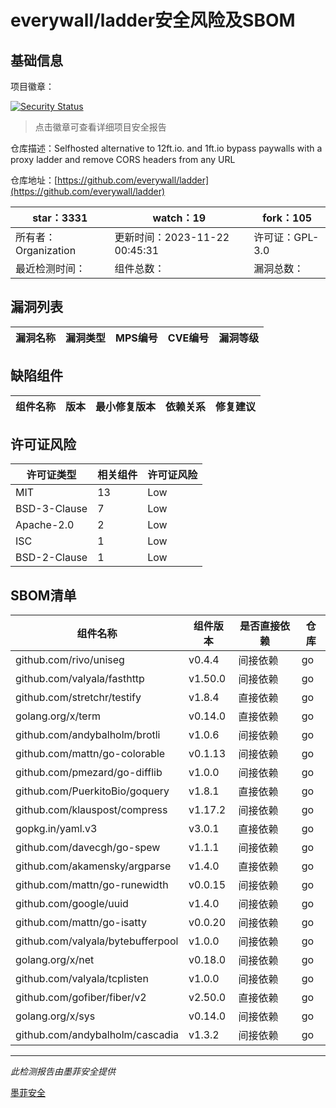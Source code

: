 # everywall/ladder安全风险及SBOM

## 基础信息

项目徽章：

[![Security Status](https://www.murphysec.com/platform3/v31/badge/1727029483407364096.svg)](https://www.murphysec.com/console/report/1726303161525686272/1727029483407364096)

> 点击徽章可查看详细项目安全报告

仓库描述：Selfhosted alternative to 12ft.io. and 1ft.io bypass paywalls with a proxy ladder and remove CORS headers from any URL

仓库地址：[https://github.com/everywall/ladder](https://github.com/everywall/ladder)

| star：3331 | watch：19 | fork：105 |
| ----------- | -------------- | ------------ |
| 所有者：Organization | 更新时间：2023-11-22 00:45:31 | 许可证：GPL-3.0 |
| 最近检测时间： | 组件总数： | 漏洞总数： |




## 漏洞列表

| 漏洞名称 | 漏洞类型 | MPS编号 | CVE编号 | 漏洞等级 |
| ------- | ------ | ------- | ------ | ----- |





## 缺陷组件

| 组件名称 | 版本 | 最小修复版本 | 依赖关系 | 修复建议 |
| -------- | ---- | ------------ | -------- | -------- |





## 许可证风险

| 许可证类型 | 相关组件 | 许可证风险 |
| ---------- | -------- | ---------- |
|MIT|13|Low|
|BSD-3-Clause|7|Low|
|Apache-2.0|2|Low|
|ISC|1|Low|
|BSD-2-Clause|1|Low|




## SBOM清单

| 组件名称 | 组件版本 | 是否直接依赖 | 仓库 |
| -------- | -------- | ------------ | ---- |
|github.com/rivo/uniseg|v0.4.4|间接依赖|go|
|github.com/valyala/fasthttp|v1.50.0|间接依赖|go|
|github.com/stretchr/testify|v1.8.4|直接依赖|go|
|golang.org/x/term|v0.14.0|直接依赖|go|
|github.com/andybalholm/brotli|v1.0.6|间接依赖|go|
|github.com/mattn/go-colorable|v0.1.13|间接依赖|go|
|github.com/pmezard/go-difflib|v1.0.0|间接依赖|go|
|github.com/PuerkitoBio/goquery|v1.8.1|直接依赖|go|
|github.com/klauspost/compress|v1.17.2|间接依赖|go|
|gopkg.in/yaml.v3|v3.0.1|直接依赖|go|
|github.com/davecgh/go-spew|v1.1.1|间接依赖|go|
|github.com/akamensky/argparse|v1.4.0|直接依赖|go|
|github.com/mattn/go-runewidth|v0.0.15|间接依赖|go|
|github.com/google/uuid|v1.4.0|间接依赖|go|
|github.com/mattn/go-isatty|v0.0.20|间接依赖|go|
|github.com/valyala/bytebufferpool|v1.0.0|间接依赖|go|
|golang.org/x/net|v0.18.0|间接依赖|go|
|github.com/valyala/tcplisten|v1.0.0|间接依赖|go|
|github.com/gofiber/fiber/v2|v2.50.0|直接依赖|go|
|golang.org/x/sys|v0.14.0|间接依赖|go|
|github.com/andybalholm/cascadia|v1.3.2|间接依赖|go|


------

*此检测报告由墨菲安全提供*

[墨菲安全](www.murphysec.com)